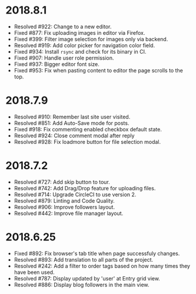 2018.8.1
========

- Resolved #922: Change to a new editor.
- Fixed #877: Fix uploading images in editor via Firefox.
- Fixed #399: Filter image selection for images only via backend.
- Resolved #919: Add color picker for navigation color field.
- Fixed #934: Install `rsync` and check for its binary in CI.
- Fixed #907: Handle user role permission.
- Fixed #937: Bigger editor font size.
- Fixed #953: Fix when pasting content to editor the page scrolls to the top.


2018.7.9
========

- Resolved #910: Remember last site user visited.
- Resolved #851: Add Auto-Save mode for posts.
- Fixed #918: Fix commenting enabled checkbox default state.
- Resolved #924: Close comment modal after reply
- Resolved #928: Fix loadmore button for file selection modal.


2018.7.2
=========

- Resolved #727: Add skip button to tour.
- Resolved #742: Add Drag/Drop feature for uploading files.
- Resolved #714: Upgrade CircleCI to use version 2.
- Resolved #879: Linting and Code Quality.
- Resolved #906: Improve followers layout.
- Resolved #442: Improve file manager layout.


2018.6.25
=========

- Fixed #892: Fix browser's tab title when page successfuly changes.
- Resolved #893: Add translation to all parts of the project.
- Resolved #242: Add a filter to order tags based on how many times they have been used.
- Resolved #787: Display updated by 'user' at Entry grid view.
- Resolved #886: Display blog followers in the main view.
